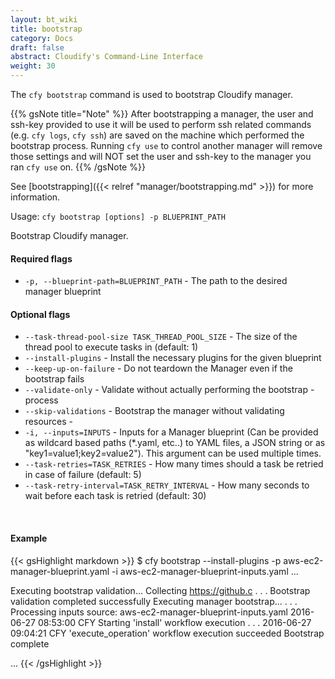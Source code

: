 ```yaml
---
layout: bt_wiki
title: bootstrap
category: Docs
draft: false
abstract: Cloudify's Command-Line Interface
weight: 30
---
```


The `cfy bootstrap` command is used to bootstrap Cloudify manager.

{{% gsNote title="Note" %}}
After bootstrapping a manager, the user and ssh-key provided to use it will be used to perform ssh related commands (e.g. `cfy logs`, `cfy ssh`) are saved on the machine which performed the bootstrap process. Running `cfy use` to control another manager will remove those settings and will NOT set the user and ssh-key to the manager you ran `cfy use` on.
{{% /gsNote %}}

See [bootstrapping]({{< relref "manager/bootstrapping.md" >}}) for more information.


Usage: `cfy bootstrap [options] -p BLUEPRINT_PATH`

Bootstrap Cloudify manager.

#### Required flags

*  `-p, --blueprint-path=BLUEPRINT_PATH` -
                        The path to the desired manager blueprint

#### Optional flags

*  `--task-thread-pool-size TASK_THREAD_POOL_SIZE` -
                        The size of the thread pool to execute tasks in
                        (default: 1)
*  `--install-plugins` -    Install the necessary plugins for the given blueprint
*  `--keep-up-on-failure` - Do not teardown the Manager even if the bootstrap
                        fails
*  `--validate-only` -     Validate without actually performing the bootstrap -
                        process
*  `--skip-validations` -   Bootstrap the manager without validating resources -
*  `-i, --inputs=INPUTS` -
                        Inputs for a Manager blueprint (Can be provided as
                        wildcard based paths (*.yaml, etc..) to YAML files, a
                        JSON string or as "key1=value1;key2=value2"). This
                        argument can be used multiple times.
*  `--task-retries=TASK_RETRIES` -
                        How many times should a task be retried in case of
                        failure (default: 5)
*  `--task-retry-interval=TASK_RETRY_INTERVAL` -
                        How many seconds to wait before each task is retried
                        (default: 30)

&nbsp;
#### Example

{{< gsHighlight  markdown  >}}
$ cfy bootstrap --install-plugins -p aws-ec2-manager-blueprint.yaml -i aws-ec2-manager-blueprint-inputs.yaml
...

Executing bootstrap validation...
Collecting https://github.c
.
.
.
Bootstrap validation completed successfully
Executing manager bootstrap...
.
.
.
Processing inputs source: aws-ec2-manager-blueprint-inputs.yaml
2016-06-27 08:53:00 CFY <manager> Starting 'install' workflow execution
.
.
.
2016-06-27 09:04:21 CFY <manager> 'execute_operation' workflow execution succeeded
Bootstrap complete

...
{{< /gsHighlight >}}